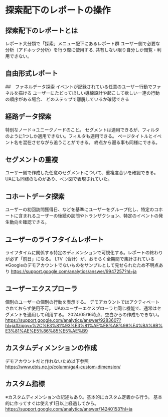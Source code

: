 # 探索配下のレポートの操作
## 探索配下のレポートとは
レポート大分類で「探索」メニュー配下にあるレポート群
ユーザー側で必要な分析（アドホック分析）を行う際に使用する.
共有しない限り自分しか閲覧・利用できない。
## 自由形式レポート
##　ファネルデータ探索
イベントが記録されている任意のユーザー行動でファネルを描ける
ユーザーにたどってほしい導線設計や起こして欲しい一連の行動の順序がある場合、
どのステップで離脱しているか確認できる
## 経路データ探索
特別なノード→ユニークノードのこと。
セグメントは適用できるが、フィルタのように1つしか適用できない。フィルタも適用できる。
ページタイトルとイベント名を混在させながら追うことができる。
終点から遡る事も同様にできる。
## セグメントの重複
ユーザー側で作成した任意のセグメントについて、重複度合いを確認できる。
UAにも同様のものがあり、ベン図で表現されていた。
## コホートデータ探索
ユーザーの初回訪問獲得日、などを基準にユーザーをグループ化し、特定のコホートに含まれるユーザーの後続の訪問やトランザクション、特定のイベントの発生動向を確認できる。
## ユーザーのライフタイムレポート
ライフタイムに関係する特定のディメンションで可視化する。レポートの終わりが必ず「前日」になる。
LTV（合計）が、おそらく全期間で集計されている
※Googleのデモアカウントでないものをサンプルとして見せられたため不明点あり
https://support.google.com/analytics/answer/9947257?hl=ja
## ユーザーエクスプローラ
個別のユーザーの個別の行動を表示する。
デモアカウントではアクティベートされておらず使用不可。
UAのユーザーエクスプローラと同じ機能で、通常はセグメントを適用して利用する。
2024/05/16時点、空白からの作成もできない。
https://support.google.com/analytics/answer/9283607?hl=ja#zippy=%2C%E3%81%93%E3%81%AE%E8%A8%98%E4%BA%8B%E3%81%AE%E5%86%85%E5%AE%B9
## カスタムディメンションの作成
デモアカウントだと作れないため以下参照
https://www.ebis.ne.jp/column/ga4-custom-dimension/
## カスタム指標
※カスタムディメンションの記述もあり。基本的にカスタム定義から行う。
基本的に作ってすぐは使えず1日以上経過してから。
https://support.google.com/analytics/answer/14240153?hl=ja
##
##
##
##